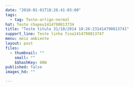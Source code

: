 ```yaml
---
date: "2010-01-01T18:26:41-03:00"
tags:
  - tag: Teste-artigo-normal
hat: Teste chapeu1414790813734
title: "Teste titulo 31/10/2014 18:26:231414790813741"
support_line: Teste linha fina1414790813747
menu: meio ambiente
layout: post
files:
  - thumbnail: ""
    small: ""
    $$hashKey: 08W
published: false
images_hd: ""

---
```

